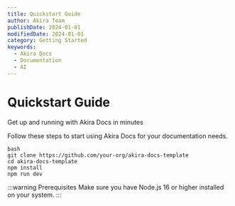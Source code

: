 ```yaml
---
title: Quickstart Guide
author: Akira Team
publishDate: 2024-01-01
modifiedDate: 2024-01-01
category: Getting Started
keywords:
  - Akira Docs
  - Documentation
  - AI
---
```


# Quickstart Guide

Get up and running with Akira Docs in minutes

Follow these steps to start using Akira Docs for your documentation needs.

```
bash
git clone https://github.com/your-org/akira-docs-template
cd akira-docs-template
npm install
npm run dev
```

:::warning Prerequisites
Make sure you have Node.js 16 or higher installed on your system.
:::

